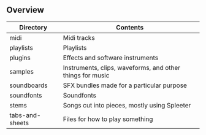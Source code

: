 ## Overview

| Directory | Contents                                                     |
| ---------- | ------------------------------------------------------------ |
| midi | Midi tracks |
| playlists | Playlists |
| plugins | Effects and software instruments |
| samples | Instruments, clips, waveforms, and other things for music|
| soundboards | SFX bundles made for a particular purpose |
| soundfonts | Soundfonts |
| stems | Songs cut into pieces, mostly using Spleeter |
| tabs-and-sheets | Files for how to play something |
